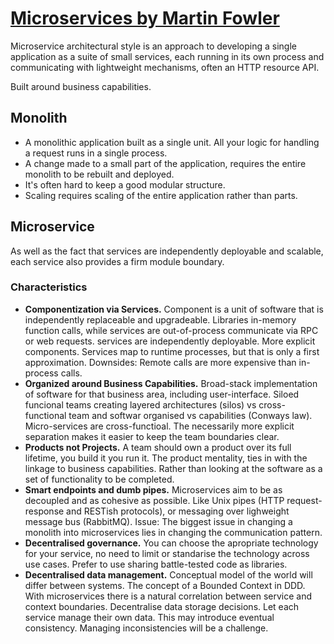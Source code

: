 # [Microservices by Martin Fowler](https://www.martinfowler.com/articles/microservices.html)

Microservice architectural style is an approach to developing a single application as a suite of small services, each running in its own process and communicating with lightweight mechanisms, often an HTTP resource API.

Built around business capabilities.

## Monolith
- A monolithic application built as a single unit. All your logic for handling a request runs in a single process.
- A change made to a small part of the application, requires the entire monolith to be rebuilt and deployed.
- It's often hard to keep a good modular structure.
- Scaling requires scaling of the entire application rather than parts.

## Microservice
As well as the fact that services are independently deployable and scalable, each service also provides a firm module boundary.

### Characteristics

* **Componentization via Services.** Component is a unit of software that is independently replaceable and upgradeable. Libraries in-memory function calls, while services are out-of-process communicate via RPC or web requests. services are independently deployable. More explicit components. Services map to runtime processes, but that is only a first approximation. Downsides: Remote calls are more expensive than in-process calls.
* **Organized around Business Capabilities.** Broad-stack implementation of software for that business area, including user-interface. Siloed funcional teams creating layered architectures (silos) vs cross-functional team and softwar organised vs capabilities (Conways law). Micro-services are cross-functioal. The necessarily more explicit separation makes it easier to keep the team boundaries clear.
* **Products not Projects.** A team should own a product over its full lifetime, you build it you run it. The product mentality, ties in with the linkage to business capabilities. Rather than looking at the software as a set of functionality to be completed.
* **Smart endpoints and dumb pipes.** Microservices aim to be as decoupled and as cohesive as possible. Like Unix pipes (HTTP request-response and RESTish protocols), or messaging over lighweight message bus (RabbitMQ). Issue: The biggest issue in changing a monolith into microservices lies in changing the communication pattern.
* **Decentralised governance.** You can choose the apropriate technology for your service, no need to limit or standarise the technology across use cases. Prefer to use sharing battle-tested code as libraries.
* **Decentralised data management.** Conceptual model of the world will differ between systems. The concept of a Bounded Context in DDD. With microservices there is a natural correlation between service and context boundaries. Decentralise data storage decisions. Let each service manage their own data. This may introduce eventual consistency. Managing inconsistencies will be a challenge.